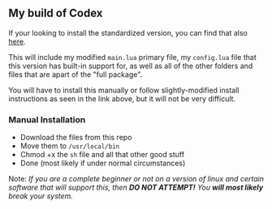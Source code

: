 ## My build of Codex

If your looking to install the standardized version, you can
find that also [here](https://github.com/DaarkDev/codex).

This will include my modified ``main.lua`` primary file,
my ``config.lua`` file that this version has built-in support for,
as well as all of the other folders and files that are apart
of the "full package".

You will have to install this manually or follow slightly-modified
install instructions as seen in the link above, but it will not
be very difficult.

### Manual Installation

- Download the files from this repo
- Move them to ``/usr/local/bin``
- Chmod +x the ``sh`` file and all that other good stuff
- Done (most likely if under normal circumstances)

Note: *If you are a complete beginner or not on a version of linux and certain
software that will support this, then __DO NOT ATTEMPT!__ You __will most likely__ break your system.*
